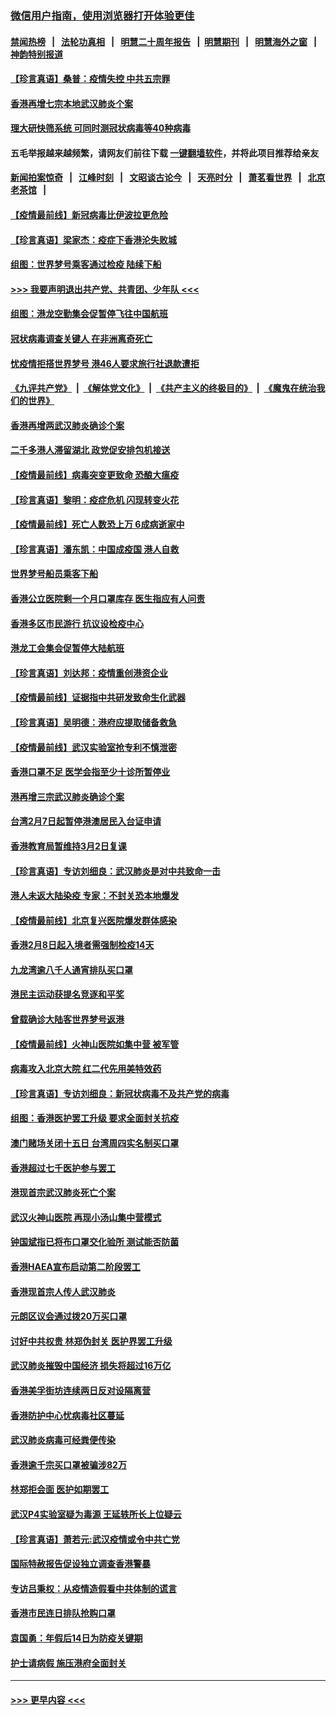### [微信用户指南，使用浏览器打开体验更佳](https://github.com/gfw-breaker/banned-news1/blob/master/indexes/wechat-guide.md?t=0)
#### [禁闻热榜](热点新闻.md?t=0)  &nbsp;&nbsp;|&nbsp;&nbsp; [法轮功真相](https://github.com/gfw-breaker/truth/blob/master/README.md?t=0) &nbsp;&nbsp;|&nbsp;&nbsp; [明慧二十周年报告](https://github.com/gfw-breaker/mh-reports/blob/master/README.md?t=0) &nbsp;&nbsp;|&nbsp;&nbsp;[明慧期刊](https://github.com/gfw-breaker/mh-qikan) &nbsp;&nbsp;|&nbsp;&nbsp; [明慧海外之窗](https://github.com/gfw-breaker/mh-news/blob/master/README.md?t=0) &nbsp;&nbsp;|&nbsp;&nbsp; [神韵特别报道](https://github.com/gfw-breaker/mh-news/blob/master/shenyun.md?t=0)
#### [【珍言真语】桑普：疫情失控 中共五宗罪](../pages/nsc415/n11864157.md?t=02130844) 
#### [香港再增七宗本地武汉肺炎个案](../pages/nsc415/n11862405.md?t=02130844) 
#### [理大研快筛系统 可同时测冠状病毒等40种病毒](../pages/nsc415/n11862376.md?t=02130844) 
#### 五毛举报越来越频繁，请网友们前往下载 [一键翻墙软件](https://github.com/gfw-breaker/ssr-accounts)，并将此项目推荐给亲友
#### [新闻拍案惊奇](https://github.com/gfw-breaker/banned-news1/blob/master/pages/link4.md) &nbsp;&nbsp;|&nbsp;&nbsp; [江峰时刻](https://github.com/gfw-breaker/banned-news1/blob/master/pages/link4.md) &nbsp;&nbsp;|&nbsp;&nbsp; [文昭谈古论今](https://github.com/gfw-breaker/banned-news1/blob/master/pages/link4.md) &nbsp;&nbsp;|&nbsp;&nbsp; [天亮时分](https://github.com/gfw-breaker/banned-news1/blob/master/pages/link4.md) &nbsp;&nbsp;|&nbsp;&nbsp; [萧茗看世界](https://github.com/gfw-breaker/banned-news1/blob/master/pages/link4.md) &nbsp;&nbsp;|&nbsp;&nbsp; [北京老茶馆](https://github.com/gfw-breaker/banned-news1/blob/master/pages/link4.md) &nbsp;&nbsp;|&nbsp;&nbsp; 
#### [【疫情最前线】新冠病毒比伊波拉更危险](../pages/nsc415/n11862199.md?t=02130844) 
#### [【珍言真语】梁家杰：疫症下香港沦失败城](../pages/nsc415/n11861588.md?t=02130844) 
#### [组图：世界梦号乘客通过检疫 陆续下船](../pages/nsc415/n11858302.md?t=02130844) 
#### [>>> 我要声明退出共产党、共青团、少年队 <<<](https://github.com/begood0513/goodnews/blob/master/quit/letter.md) 
#### [组图：港龙空勤集会促暂停飞往中国航班](../pages/nsc415/n11858190.md?t=02130844) 
#### [冠状病毒调查关键人 在非洲离奇死亡](../pages/nsc415/n11859798.md?t=02130844) 
#### [忧疫情拒搭世界梦号 港46人要求旅行社退款遭拒](../pages/nsc415/n11859849.md?t=02130844) 
#### [《九评共产党》](https://github.com/begood0513/9ping.md/blob/master/README.md) &nbsp;|&nbsp; [《解体党文化》](../../../../jtdwh.md/blob/master/README.md)  &nbsp;|&nbsp; [《共产主义的终极目的》](../../../../gczydzjmd.md/blob/master/README.md) &nbsp;|&nbsp; [《魔鬼在统治我们的世界》](../../../../mgztzwmdsj.md/blob/master/README.md) 
#### [香港再增两武汉肺炎确诊个案](../pages/nsc415/n11859833.md?t=02130844) 
#### [二千多港人滞留湖北 政党促安排包机接送](../pages/nsc415/n11859831.md?t=02130844) 
#### [【疫情最前线】病毒突变更致命 恐酿大瘟疫](../pages/nsc415/n11859604.md?t=02130844) 
#### [【珍言真语】黎明：疫症危机 闪现转变火花](../pages/nsc415/n11859199.md?t=02130844) 
#### [【疫情最前线】死亡人数恐上万 6成病逝家中](../pages/nsc415/n11856687.md?t=02130844) 
#### [【珍言真语】潘东凯：中国成疫国 港人自救](../pages/nsc415/n11856962.md?t=02130844) 
#### [世界梦号船员乘客下船](../pages/nsc415/n11856883.md?t=02130844) 
#### [香港公立医院剩一个月口罩库存 医生指应有人问责](../pages/nsc415/n11856875.md?t=02130844) 
#### [香港多区市民游行 抗议设检疫中心](../pages/nsc415/n11856866.md?t=02130844) 
#### [港龙工会集会促暂停大陆航班](../pages/nsc415/n11856840.md?t=02130844) 
#### [【珍言真语】刘达邦：疫情重创港资企业](../pages/nsc415/n11854274.md?t=02130844) 
#### [【疫情最前线】证据指中共研发致命生化武器](../pages/nsc415/n11853087.md?t=02130844) 
#### [【珍言真语】吴明德：港府应提取储备救急](../pages/nsc415/n11852734.md?t=02130844) 
#### [【疫情最前线】武汉实验室抢专利不慎泄密](../pages/nsc415/n11850310.md?t=02130844) 
#### [香港口罩不足 医学会指至少十诊所暂停业](../pages/nsc415/n11850301.md?t=02130844) 
#### [港再增三宗武汉肺炎确诊个案](../pages/nsc415/n11850328.md?t=02130844) 
#### [台湾2月7日起暂停港澳居民入台证申请](../pages/nsc415/n11850304.md?t=02130844) 
#### [香港教育局暂维持3月2日复课](../pages/nsc415/n11850260.md?t=02130844) 
#### [【珍言真语】专访刘细良：武汉肺炎是对中共致命一击](../pages/nsc415/n11849934.md?t=02130844) 
#### [港人未返大陆染疫 专家：不封关恐本地爆发](../pages/nsc415/n11848021.md?t=02130844) 
#### [【疫情最前线】北京复兴医院爆发群体感染](../pages/nsc415/n11847626.md?t=02130844) 
#### [香港2月8日起入境者需强制检疫14天](../pages/nsc415/n11847658.md?t=02130844) 
#### [九龙湾逾八千人通宵排队买口罩](../pages/nsc415/n11847647.md?t=02130844) 
#### [港民主运动获提名竞逐和平奖](../pages/nsc415/n11847633.md?t=02130844) 
#### [曾载确诊大陆客世界梦号返港](../pages/nsc415/n11847608.md?t=02130844) 
#### [【疫情最前线】火神山医院如集中营 被军管](../pages/nsc415/n11847524.md?t=02130844) 
#### [病毒攻入北京大院 红二代先用美特效药](../pages/nsc415/n11847427.md?t=02130844) 
#### [【珍言真语】专访刘细良：新冠状病毒不及共产党的病毒](../pages/nsc415/n11847164.md?t=02130844) 
#### [组图：香港医护罢工升级 要求全面封关抗疫](../pages/nsc415/n11844107.md?t=02130844) 
#### [澳门赌场关闭十五日 台湾周四实名制买口罩](../pages/nsc415/n11845083.md?t=02130844) 
#### [香港超过七千医护参与罢工](../pages/nsc415/n11845051.md?t=02130844) 
#### [港现首宗武汉肺炎死亡个案](../pages/nsc415/n11844998.md?t=02130844) 
#### [武汉火神山医院 再现小汤山集中营模式](../pages/nsc415/n11844763.md?t=02130844) 
#### [钟国斌指已将布口罩交化验所 测试能否防菌](../pages/nsc415/n11842783.md?t=02130844) 
#### [香港HAEA宣布启动第二阶段罢工](../pages/nsc415/n11842723.md?t=02130844) 
#### [香港现首宗人传人武汉肺炎](../pages/nsc415/n11842766.md?t=02130844) 
#### [元朗区议会通过拨20万买口罩](../pages/nsc415/n11842754.md?t=02130844) 
#### [讨好中共权贵 林郑伪封关 医护界罢工升级](../pages/nsc415/n11842359.md?t=02130844) 
#### [武汉肺炎摧毁中国经济 损失将超过16万亿](../pages/nsc415/n11839723.md?t=02130844) 
#### [香港美孚街坊连续两日反对设隔离营](../pages/nsc415/n11839962.md?t=02130844) 
#### [香港防护中心忧病毒社区蔓延](../pages/nsc415/n11839933.md?t=02130844) 
#### [武汉肺炎病毒可经粪便传染](../pages/nsc415/n11839939.md?t=02130844) 
#### [香港逾千宗买口罩被骗涉82万](../pages/nsc415/n11839914.md?t=02130844) 
#### [林郑拒会面 医护如期罢工](../pages/nsc415/n11839892.md?t=02130844) 
#### [武汉P4实验室疑为毒源 王延轶所长上位疑云](../pages/nsc415/n11835543.md?t=02130844) 
#### [【珍言真语】萧若元:武汉疫情或令中共亡党](../pages/nsc415/n11829394.md?t=02130844) 
#### [国际特赦报告促设独立调查香港警暴](../pages/nsc415/n11833845.md?t=02130844) 
#### [专访吕秉权：从疫情造假看中共体制的谎言](../pages/nsc415/n11833813.md?t=02130844) 
#### [香港市民连日排队抢购口罩](../pages/nsc415/n11833794.md?t=02130844) 
#### [袁国勇：年假后14日为防疫关键期](../pages/nsc415/n11831088.md?t=02130844) 
#### [护士请病假 施压港府全面封关](../pages/nsc415/n11831030.md?t=02130844) 

----
#### [ >>> 更早内容 <<< ](../indexes/nsc415-earlier.md)
